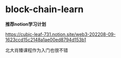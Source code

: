 # block-chain-learn

**推荐notion学习计划**

https://cubic-leaf-731.notion.site/web3-202208-09-1623ccd15c2148a1ae00ed8794d153b1

北大肖臻课程作为入门也很不错
